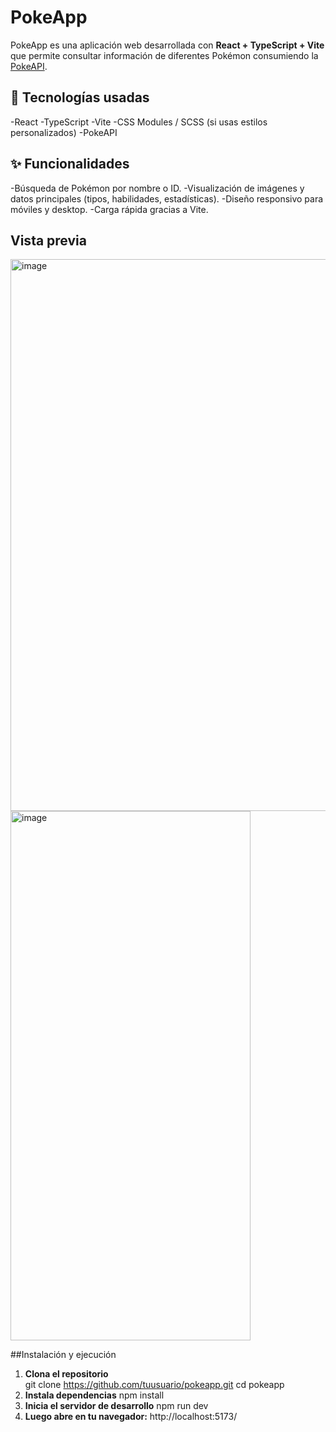 # PokeApp

PokeApp es una aplicación web desarrollada con **React + TypeScript + Vite** que permite consultar información de diferentes Pokémon consumiendo la [PokeAPI](https://pokeapi.co/).

## 🚀 Tecnologías usadas
-React
-TypeScript
-Vite
-CSS Modules / SCSS (si usas estilos personalizados)
-PokeAPI

## ✨ Funcionalidades
-Búsqueda de Pokémon por nombre o ID.
-Visualización de imágenes y datos principales (tipos, habilidades, estadísticas).
-Diseño responsivo para móviles y desktop.
-Carga rápida gracias a Vite.

## Vista previa
<img width="1889" height="883" alt="image" src="https://github.com/user-attachments/assets/a10c3ac2-8b97-4037-92ce-bec70f8b9af8" />
<img width="384" height="847" alt="image" src="https://github.com/user-attachments/assets/607f183f-9b18-429e-8de3-2966cb56ad01" />

 

##Instalación y ejecución

1. **Clona el repositorio**   
  git clone https://github.com/tuusuario/pokeapp.git
  cd pokeapp
3. **Instala dependencias**
  npm install
4. **Inicia el servidor de desarrollo**
  npm run dev
5. **Luego abre en tu navegador:**
  http://localhost:5173/


